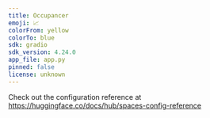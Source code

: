 ```yaml
---
title: Occupancer
emoji: 📈
colorFrom: yellow
colorTo: blue
sdk: gradio
sdk_version: 4.24.0
app_file: app.py
pinned: false
license: unknown
---
```


Check out the configuration reference at https://huggingface.co/docs/hub/spaces-config-reference
